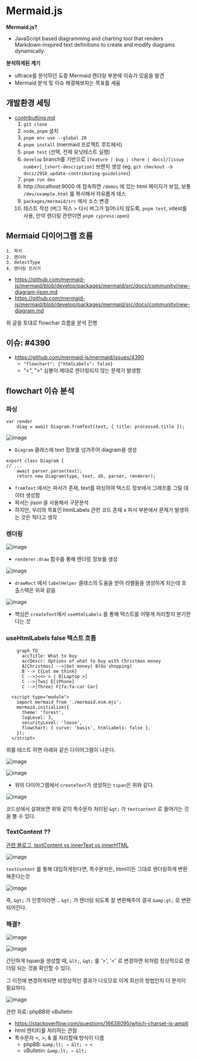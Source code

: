# Mermaid.js 

**Mermaid.js?**
- JavaScript based diagramming and charting tool that renders Markdown-inspired text definitions to create and modify diagrams dynamically.

**분석하게된 계기**
- uftrace를 분석하던 도중 Mermaid 렌더링 부분에 이슈가 있음을 발견
- Mermaid 분석 및 이슈 해결해보자는 목표를 세움

## 개발환경 세팅

- [contributting.md](https://github.com/mermaid-js/mermaid/blob/develop/packages/mermaid/src/docs/community/contributing.md)
  1. `git clone`
  2. `node`, `pnpm` 설치
  3. `pnpm env use --global 20`
  4. `pnpm install` (mermaid 프로젝트 루트에서)
  5. `pnpm test` (선택, 전체 유닛테스트 실행)
  6. `develop` branch를 기반으로 `[feature | bug | chore | docs]/[issue number]_[short-description]` 브랜치 생성 (eg. `git checkout -b docs/2910_update-contributing-guidelines`)
  7. `pnpm run dev`
  8.  http://localhost:9000 에 접속하면 `/demos` 에 있는 html 페이지가 보임, 보통 `/dev/example.html` 를 복사해서 자유롭게 테스 
  10.  `packages/mermaid/src` 에서 소스 변경
  11.  테스트 작성 (버그 픽스 > 다시 버그가 일어나지 않도록, `pnpm test`, vitest를 사용, 만약 렌더링 관련이면 `pnpm cypress:open`)


## Mermaid 다이어그램 흐름

```
1. 파서
2. 렌더러
3. detectType
4. 렌더링 트리거
```

- https://github.com/mermaid-js/mermaid/blob/develop/packages/mermaid/src/docs/community/new-diagram-jison.md
- https://github.com/mermaid-js/mermaid/blob/develop/packages/mermaid/src/docs/community/new-diagram.md

위 글을 토대로 flowchar 흐름을 분석 진행


## 이슈: #4390

- https://github.com/mermaid-js/mermaid/issues/4390
    - `"flowchart": {"htmlLabels": false}`
    - "<", ">" 심볼이 제대로 렌더링되지 않는 문제가 발생함
 
 
## **flowchart 이슈 분석**

### **파싱**

```
var render
    diag = await Diagram.fromText(text, { title: processed.title });
```
![image](https://github.com/user-attachments/assets/fb647255-cf60-451f-b275-aa95f9bd20cb)

- `Diagram` 클래스에 text 정보를 넘겨주어 diagram을 생성
  

```
export class Diagram {
// ...
    await parser.parse(text);
    return new Diagram(type, text, db, parser, renderer);
```

- `fromText` 에서는 파서가 존재, text를 파싱하여 텍스트 정보에서 그래프를 그릴 데이터 생성함
- 파서는 jison 을 사용해서 구문분석
- 하지만, 우리의 목표인 htmlLabels 관련 코드 존재 x 파서 부분에서 문제가 발생하는 것은 적다고 생각

### **렌더링**

![image](https://github.com/user-attachments/assets/8ba461ba-6b18-45f5-820f-d70c34c38ddf)

- `renderer.draw` 함수를 통해 렌더링 정보를 생성

![image](https://github.com/user-attachments/assets/eac72fa0-4d3c-4fa8-9117-1adaa937c40d)

- `drawRect` 에서 `labelHelper` 클래스의 도움을 받아 라벨들을 생성하게 되는데 호출스택은 위와 같음

![image](https://github.com/user-attachments/assets/796feaf2-4eef-48be-81bb-4f92063579e6)

- 핵심은 `createText`에서 `useHtmlLabels` 를 통해 텍스트를 어떻게 처리할지 분기한다는 것

### **useHtmlLabels  false  텍스트 흐름**

```
    graph TD
      accTitle: What to buy
      accDescr: Options of what to buy with Christmas money
      A[Christmas] -->|Get money| B(Go shopping)
      B --> C{Let me think}
      C -->|<<> > | D[Laptop >]
      C -->|Two| E[iPhone]
      C -->|Three| F[fa:fa-car Car]

  <script type="module">
    import mermaid from './mermaid.esm.mjs';
    mermaid.initialize({
      theme: 'forest',
      logLevel: 3,
      securityLevel: 'loose',
      flowchart: { curve: 'basis', htmlLabels: false },
    });
  </script>
```

위를 테스트 하면 아래와 같은 다이어그램이 나온다.

![image](https://github.com/user-attachments/assets/16251348-1923-40d4-9e1c-ec41220e3bc4)

![image](https://github.com/user-attachments/assets/b1b02ba2-63bc-4c9c-a9a5-50a2b436d07a)

- 위의 다이어그램에서 `createText`가 생성하는 `tspan`은 위와 같다.

![image](https://github.com/user-attachments/assets/038d7d6c-ff42-478e-a2ff-531dbd9a0bdb)

코드상에서 살펴보면 위와 같이 특수문자 처리된 `&gt;` 가 `textcontent` 로 들어가는 것을 볼 수 있다.


### TextContent ?? 

[관련 블로그, textContent vs innerText vs innerHTML](https://blog.illustudio.co.kr/js-change-content/)

![image](https://github.com/user-attachments/assets/0e9f2213-0f2c-4c08-b108-1cf1adb58d8d)

`textContent` 를 통해 대입하게된다면, 특수문자든, html이든 그대로 렌더링하게 변환해준다는것

![image](https://github.com/user-attachments/assets/7143fe6a-8816-4b1f-9152-8fa4f283d453)


즉, `&gt;` 가 인풋이라면... `&gt;` 가 렌더링 되도록 잘 변환해주어 결국 `&amp;gt;` 로 변환되어진다.






### 해결?

![image](https://github.com/user-attachments/assets/8c4d0bb6-cf10-45ba-891d-1b27d340adc7)

![image](https://github.com/user-attachments/assets/c2bfc454-bcf4-44c8-a9e9-fe82aaee9989)

간단하게 tspan을 생성할 때, `&lt;`, `&gt;` 를 '>',  '<' 로  변경하면 위처럼 정상적으로 렌더링 되는 것을 확인할 수 있다.

그 이전에 변경하게되면 비정상적인 결과가 나오므로 이게 최선의 방법인지 더 분석이 필요하다.



![image](https://github.com/user-attachments/assets/8516e003-7f6f-4601-8942-ad7eeca398cf)

관련 자료: phpBB와 vBulletin
- https://stackoverflow.com/questions/16638095/which-charset-is-amplt
- html 엔티티를 처리하는 관점
- 특수문자 <, >, & 를 처리할때 방식이 다름
    -  phpBB: `&amp;lt; → &lt; → <`
    -  vBulletin: `&amp;lt; → &lt;`
